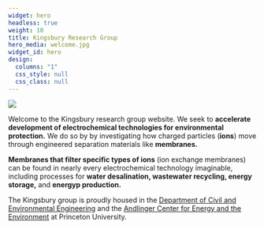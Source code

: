 ```yaml
---
widget: hero
headless: true
weight: 10
title: Kingsbury Research Group
hero_media: welcome.jpg
widget_id: hero
design:
  columns: "1"
  css_style: null
  css_class: null
---
```

![](blob:https://kingsburylab.netlify.app/97cad0d4-b8c7-4f68-a231-220fd6d2fe8e)

Welcome to the Kingsbury research group website. We seek to **accelerate development of electrochemical technologies for environmental protection.** We do so by by investigating how charged particles (**ions**) move through engineered separation materials like **membranes.**

**Membranes that filter specific types of ions** (ion exchange membranes) can be found in nearly every electrochemical technology imaginable, including processes for **water desalination, wastewater recycling, energy storage,** and **energyp production.**

The Kingsbury group is proudly housed in the [Department of Civil and Environmental Engineering](https://cee.princeton.edu/) and the [Andlinger Center for Energy and the Environment](https://acee.princeton.edu/) at Princeton University.

<!--EndFragment-->
